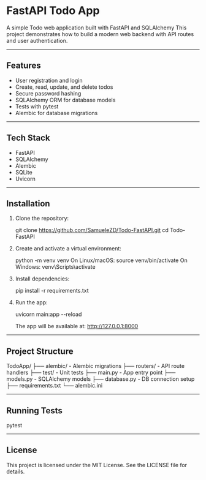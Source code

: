 FastAPI Todo App
================

A simple Todo web application built with FastAPI and SQLAlchemy
This project demonstrates how to build a modern web backend with API routes and user authentication.

-------------------------
Features
-------------------------

- User registration and login
- Create, read, update, and delete todos
- Secure password hashing
- SQLAlchemy ORM for database models
- Tests with pytest
- Alembic for database migrations

-------------------------
Tech Stack
-------------------------

- FastAPI
- SQLAlchemy
- Alembic
- SQLite
- Uvicorn

-------------------------
Installation
-------------------------

1. Clone the repository:

   git clone https://github.com/SamueleZD/Todo-FastAPI.git
   cd Todo-FastAPI

2. Create and activate a virtual environment:

   python -m venv venv
   On Linux/macOS: source venv/bin/activate
   On Windows: venv\Scripts\activate

3. Install dependencies:

   pip install -r requirements.txt

4. Run the app:

   uvicorn main:app --reload

   The app will be available at: http://127.0.0.1:8000

-------------------------
Project Structure
-------------------------

TodoApp/
├── alembic/               - Alembic migrations
├── routers/               - API route handlers
├── test/                  - Unit tests
├── main.py                - App entry point
├── models.py              - SQLAlchemy models
├── database.py            - DB connection setup
├── requirements.txt
└── alembic.ini

-------------------------
Running Tests
-------------------------

pytest

-------------------------
License
-------------------------

This project is licensed under the MIT License. See the LICENSE file for details.
